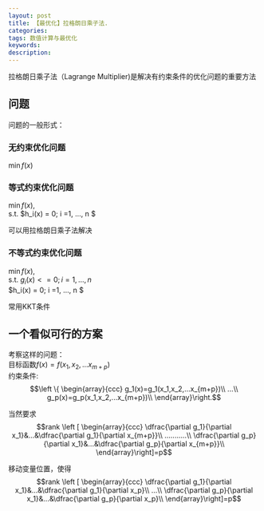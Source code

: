 ```yaml
---
layout: post
title: 【最优化】拉格朗日乘子法.
categories:
tags: 数值计算与最优化
keywords:
description:
---
```


拉格朗日乘子法（Lagrange Multiplier)是解决有约束条件的优化问题的重要方法  


## 问题
问题的一般形式：  
### 无约束优化问题

$\min f(x)$

### 等式约束优化问题
$\min f(x)$,   
s.t. $h_i(x) = 0; i =1, ..., n $  

可以用拉格朗日乘子法解决  

### 不等式约束优化问题

$\min f(x)$,   
s.t. $g_i(x) <= 0; i =1, ..., n$  
$h_i(x) = 0; i =1, ..., n $  

常用KKT条件

## 一个看似可行的方案

考察这样的问题：  
目标函数$f(x)=f(x_1,x_2,...x_{m+p})$  
约束条件:$$\left \{ \begin{array}{ccc}
g_1(x)=g_1(x_1,x_2,...x_{m+p})\\
...\\
g_p(x)=g_p(x_1,x_2,...x_{m+p})\\
\end{array}\right.$$  


当然要求$$rank \left [ \begin{array}{ccc}
\dfrac{\partial g_1}{\partial x_1}&...&\dfrac{\partial g_1}{\partial x_{m+p}}\\
...........\\
\dfrac{\partial g_p}{\partial x_1}&...&\dfrac{\partial g_p}{\partial x_{m+p}}\\
\end{array}\right]=p$$  

移动变量位置，使得$$rank \left [ \begin{array}{ccc}
\dfrac{\partial g_1}{\partial x_1}&...&\dfrac{\partial g_1}{\partial x_p}\\
...\\
\dfrac{\partial g_p}{\partial x_1}&...&\dfrac{\partial g_p}{\partial x_p}\\
\end{array}\right]=p$$  

